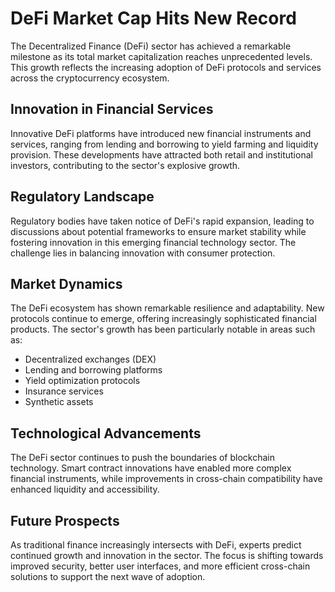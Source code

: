 # DeFi Market Cap Hits New Record

The Decentralized Finance (DeFi) sector has achieved a remarkable milestone as its total market capitalization reaches unprecedented levels. This growth reflects the increasing adoption of DeFi protocols and services across the cryptocurrency ecosystem.

## Innovation in Financial Services

Innovative DeFi platforms have introduced new financial instruments and services, ranging from lending and borrowing to yield farming and liquidity provision. These developments have attracted both retail and institutional investors, contributing to the sector's explosive growth.

## Regulatory Landscape

Regulatory bodies have taken notice of DeFi's rapid expansion, leading to discussions about potential frameworks to ensure market stability while fostering innovation in this emerging financial technology sector. The challenge lies in balancing innovation with consumer protection.

## Market Dynamics

The DeFi ecosystem has shown remarkable resilience and adaptability. New protocols continue to emerge, offering increasingly sophisticated financial products. The sector's growth has been particularly notable in areas such as:
- Decentralized exchanges (DEX)
- Lending and borrowing platforms
- Yield optimization protocols
- Insurance services
- Synthetic assets

## Technological Advancements

The DeFi sector continues to push the boundaries of blockchain technology. Smart contract innovations have enabled more complex financial instruments, while improvements in cross-chain compatibility have enhanced liquidity and accessibility.

## Future Prospects

As traditional finance increasingly intersects with DeFi, experts predict continued growth and innovation in the sector. The focus is shifting towards improved security, better user interfaces, and more efficient cross-chain solutions to support the next wave of adoption.
